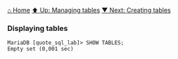 [⌂ Home](../../README.md)
[⬆ Up: Managing tables](managing_tables.md)
[▼ Next: Creating tables](creating_tables.md)

### Displaying tables

```
MariaDB [quote_sql_lab]> SHOW TABLES;
Empty set (0,001 sec)

```
